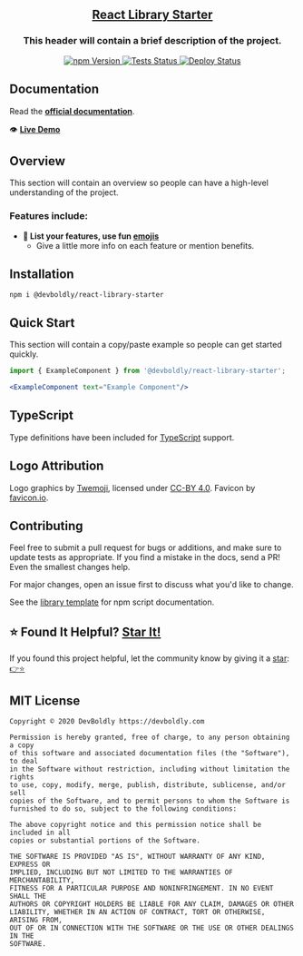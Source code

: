 <h2 align="center">
  <a href="https://github.com/devboldly/react-library-starter">React Library Starter</a>
</h2>
<h3 align="center">
  This header will contain a brief description of the project.
</h3>
<p align="center">
  <a href="https://badge.fury.io/js/%40devboldly%2Freact-library-starter">
    <img src="https://badge.fury.io/js/%40devboldly%2Freact-library-starter.svg" alt="npm Version"/>
  </a>
  <a href="https://github.com/devboldly/react-library-starter/actions?query=workflow%3ATests">
    <img src="https://github.com/devboldly/react-library-starter/workflows/Tests/badge.svg" alt="Tests Status"/>
  </a>
  <a href="https://github.com/devboldly/react-library-starter/actions?query=workflow%3ADeploy">
    <img src="https://github.com/devboldly/react-library-starter/workflows/Deploy/badge.svg" alt="Deploy Status"/>
  </a>
</p>

## Documentation

Read the **[official documentation](https://devboldly.github.io/react-library-starter/)**.

👁️ **[Live Demo](https://devboldly.github.io/react-library-starter/ExampleComponent#example)**

## Overview

This section will contain an overview so people can have a high-level understanding of the project.

### Features include:

- **🚀 List your features, use fun [emojis](https://emojipedia.org/search/?q=rocket)**
  - Give a little more info on each feature or mention benefits.

## Installation

```
npm i @devboldly/react-library-starter
```

## Quick Start

This section will contain a copy/paste example so people can get started quickly.

```jsx
import { ExampleComponent } from '@devboldly/react-library-starter';
```

```jsx
<ExampleComponent text="Example Component"/>
```

## TypeScript

Type definitions have been included for [TypeScript](https://www.typescriptlang.org/) support.

## Logo Attribution

Logo graphics by [Twemoji](https://github.com/twitter/twemoji), licensed under [CC-BY 4.0](https://creativecommons.org/licenses/by/4.0/). Favicon by [favicon.io](https://favicon.io/emoji-favicons/).

## Contributing

Feel free to submit a pull request for bugs or additions, and make sure to update tests as appropriate. If you find a mistake in the docs, send a PR! Even the smallest changes help.

For major changes, open an issue first to discuss what you'd like to change.

See the [library template](https://tinyurl.com/ya3k258d) for npm script documentation.

## ⭐ Found It Helpful? [Star It!](https://github.com/devboldly/react-library-starter/stargazers)

If you found this project helpful, let the community know by giving it a [star](https://github.com/devboldly/react-library-starter/stargazers): [👉⭐](https://github.com/devboldly/react-library-starter/stargazers)

## MIT License

```
Copyright © 2020 DevBoldly https://devboldly.com

Permission is hereby granted, free of charge, to any person obtaining a copy
of this software and associated documentation files (the "Software"), to deal
in the Software without restriction, including without limitation the rights
to use, copy, modify, merge, publish, distribute, sublicense, and/or sell
copies of the Software, and to permit persons to whom the Software is
furnished to do so, subject to the following conditions:

The above copyright notice and this permission notice shall be included in all
copies or substantial portions of the Software.

THE SOFTWARE IS PROVIDED "AS IS", WITHOUT WARRANTY OF ANY KIND, EXPRESS OR
IMPLIED, INCLUDING BUT NOT LIMITED TO THE WARRANTIES OF MERCHANTABILITY,
FITNESS FOR A PARTICULAR PURPOSE AND NONINFRINGEMENT. IN NO EVENT SHALL THE
AUTHORS OR COPYRIGHT HOLDERS BE LIABLE FOR ANY CLAIM, DAMAGES OR OTHER
LIABILITY, WHETHER IN AN ACTION OF CONTRACT, TORT OR OTHERWISE, ARISING FROM,
OUT OF OR IN CONNECTION WITH THE SOFTWARE OR THE USE OR OTHER DEALINGS IN THE
SOFTWARE.
```